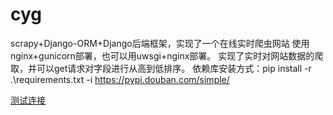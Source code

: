 # cyg
scrapy+Django-ORM+Django后端框架，实现了一个在线实时爬虫网站
使用nginx+gunicorn部署，也可以用uwsgi+nginx部署。
实现了实时对网站数据的爬取，并可以get请求对字段进行从高到低排序。 
依赖库安装方式：pip install -r .\requirements.txt -i https://pypi.douban.com/simple/

[测试连接](http://39.105.61.245)
